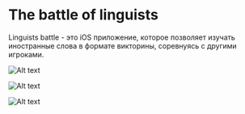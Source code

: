 # The battle of linguists

Linguists battle - это iOS приложение, которое позволяет изучать иностранные слова в формате викторины, соревнуясь с другими игроками.

![Alt text](/Presentation/Home_screen.png?raw=true "Optional Title")

![Alt text](/Presentation/Game_screen_question.png?raw=true "Optional Title")

![Alt text](/Presentation/Game_screen_answer.png?raw=true "Optional Title")